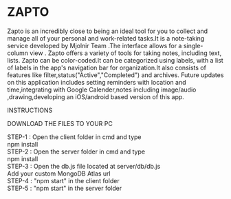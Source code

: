# ZAPTO
Zapto is an incredibly close to being an ideal tool for you to collect and manage all of your personal and work-related tasks.It is a  note-taking service developed by Mjolnir Team .The interface allows for a single-column view . Zapto offers a variety of tools for taking notes, including text, lists. Zapto can be color-coded.It can be categorized using labels, with a list of labels in the app's navigation bar for organization.It also consists of features like filter,status("Active","Completed") and archives.  Future updates on this application includes setting reminders with location and time,integrating with  Google Calender,notes including image/audio ,drawing,developing an iOS/android based version of this app.


INSTRUCTIONS

DOWNLOAD THE FILES TO YOUR PC 

STEP-1 : Open the client folder in cmd and type  
          npm install  
STEP-2 : Open the server folder in cmd and type  
          npm install  
STEP-3 : Open the db.js file located at server/db/db.js  
          Add your custom MongoDB Atlas url  
STEP-4 : "npm start" in the client folder  
STEP-5 : "npm start" in the server folder  
